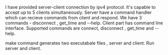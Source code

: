I have provided server-client connection by ipv4 protocol. It's capable to accept up to 5 clients simultaneously. Server have a command handler which can recieve commands from client and respond. We have 3 commands - disconnect , get_time and --help. Client part has command line interface. Supported commands are connect, disconnect , get_time and --help. 

make command generates two executabale files , server and client. Run server and client. 
